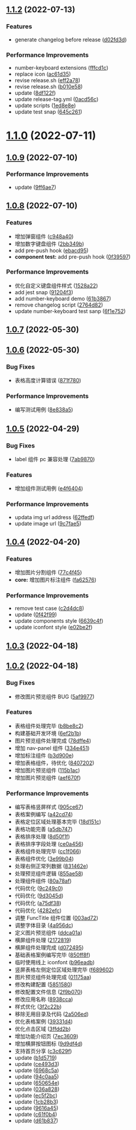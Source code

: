 ## [1.1.2](https://github.com/yw0525/mina-component/compare/v1.1.0...v1.1.2) (2022-07-13)


### Features

* generate changelog before release ([d02fd3d](https://github.com/yw0525/mina-component/commit/d02fd3d10c4b3e23e2a1e6cfa7521313ababd971))


### Performance Improvements

* number-keyboard extensions ([fffcd1c](https://github.com/yw0525/mina-component/commit/fffcd1c07e9963633cc95156db0a638d29a26058))
* replace icon ([ac61d35](https://github.com/yw0525/mina-component/commit/ac61d350640878bdba2a22232fc7dcf9d200d9e1))
* revise release.sh ([eff2a78](https://github.com/yw0525/mina-component/commit/eff2a788270f9c39641b04f55ed3fb952573a0f9))
* revise release.sh ([b010e58](https://github.com/yw0525/mina-component/commit/b010e5870e5ccfd931ebf8f8a87cf33c831d1a41))
* update ([8df122f](https://github.com/yw0525/mina-component/commit/8df122f1d6c67a173539b3b2f20daf08eef6b75a))
* update release-tag.yml ([0acd56c](https://github.com/yw0525/mina-component/commit/0acd56cf15c2d1f298d3293e2533b07c6085a8d8))
* update scripts ([1ed8e8e](https://github.com/yw0525/mina-component/commit/1ed8e8e049836f1429f99e7dd917ce8eacf7466b))
* update test snap ([645c261](https://github.com/yw0525/mina-component/commit/645c26152453950e5caa56dd2d33e7e6a50ddb50))



# [1.1.0](https://github.com/yw0525/mina-component/compare/v1.0.9...v1.1.0) (2022-07-11)



## [1.0.9](https://github.com/yw0525/mina-component/compare/v1.0.8...v1.0.9) (2022-07-10)


### Performance Improvements

* update ([9ff6ae7](https://github.com/yw0525/mina-component/commit/9ff6ae7c0c5c02ef12d56f9a261451723a252136))



## [1.0.8](https://github.com/yw0525/mina-component/compare/v1.0.7...v1.0.8) (2022-07-10)


### Features

* 增加弹窗组件 ([c948a40](https://github.com/yw0525/mina-component/commit/c948a404b7e1b479109e9f57c1e1e74ee1f4e3cd))
* 增加数字键盘组件 ([2bb349b](https://github.com/yw0525/mina-component/commit/2bb349b31e72e5d818072a4d6e15f29784d4241f))
* add pre-push hook ([ebacd95](https://github.com/yw0525/mina-component/commit/ebacd95f01cb7f9e1ae4ca6fd7ccc90ae958d832))
* **component test:** add pre-push hook ([0f39597](https://github.com/yw0525/mina-component/commit/0f39597b2be7dc787b37a8f36fdd067c28be18d6))


### Performance Improvements

* 优化自定义键盘组件样式 ([1528a22](https://github.com/yw0525/mina-component/commit/1528a2256747ff30fdc5b3f1a24c1e67b3efae65))
* add jest snap ([91204f3](https://github.com/yw0525/mina-component/commit/91204f32cd7c724f7e1448c80d159b2d3413f641))
* add number-keyboard demo ([61b3867](https://github.com/yw0525/mina-component/commit/61b3867aae7b4fbdde2b75fecd104a21b99a254e))
* remove changelog script ([2764d82](https://github.com/yw0525/mina-component/commit/2764d82cd0d53eeb57fde3bd8ee1c65659a51235))
* update number-keyboard test sanp ([6f1e752](https://github.com/yw0525/mina-component/commit/6f1e752ef5aef19916f464a3e1515e08cbab962c))



## [1.0.7](https://github.com/yw0525/mina-component/compare/v1.0.6...v1.0.7) (2022-05-30)



## [1.0.6](https://github.com/yw0525/mina-component/compare/v1.0.5...v1.0.6) (2022-05-30)


### Bug Fixes

* 表格高度计算错误 ([871f780](https://github.com/yw0525/mina-component/commit/871f780b4d579ad6d6b1e4574f0168645d44d34a))


### Performance Improvements

* 编写测试用例 ([8e838a5](https://github.com/yw0525/mina-component/commit/8e838a5c52c9e36b7851c3fe2045e383c5938d3d))



## [1.0.5](https://github.com/yw0525/mina-component/compare/v1.0.4...v1.0.5) (2022-04-29)


### Bug Fixes

* label 组件 pc 兼容处理 ([7ab9870](https://github.com/yw0525/mina-component/commit/7ab9870e4cfc8deb3f0188d12ed17daec5b0e14b))


### Features

* 增加组件测试用例 ([e4f6404](https://github.com/yw0525/mina-component/commit/e4f6404880a1c9cecab525c1415e72cebcccbe3d))


### Performance Improvements

* updata img url address ([62ffedf](https://github.com/yw0525/mina-component/commit/62ffedf3c82a604780a1a7280e9cadb947584bd6))
* update image url ([9c7fae5](https://github.com/yw0525/mina-component/commit/9c7fae58d5bc58e4ae6d22d3b5ad88f3b5e005d1))



## [1.0.4](https://github.com/yw0525/mina-component/compare/v1.0.3...v1.0.4) (2022-04-20)


### Features

* 增加图片分割组件 ([77c4f45](https://github.com/yw0525/mina-component/commit/77c4f4596d56d5cb26cb87d898da399642a8ebde))
* **core:** 增加图片标注组件 ([fa62576](https://github.com/yw0525/mina-component/commit/fa62576a125ea80ec54224718ef447dcb4c60a44))


### Performance Improvements

* remove test case ([c2d4dc8](https://github.com/yw0525/mina-component/commit/c2d4dc817f9be18838aedeb3b10cc5494158099e))
* update ([0f42f99](https://github.com/yw0525/mina-component/commit/0f42f998422236833dbc6e60284eb0bd2d32db95))
* update components style ([6639c4f](https://github.com/yw0525/mina-component/commit/6639c4f060e284fc99cb7bd490aade3c04c9da0c))
* update iconfont style ([e02be2f](https://github.com/yw0525/mina-component/commit/e02be2f5cbfa85b137938817647b172c14e424e0))



## [1.0.3](https://github.com/yw0525/mina-component/compare/v1.0.2...v1.0.3) (2022-04-18)



## [1.0.2](https://github.com/yw0525/mina-component/compare/6ef2b1bc93843718ade8405ad1f770a0c00ea7be...v1.0.2) (2022-04-18)


### Bug Fixes

* 修改图片预览组件 BUG ([5af9977](https://github.com/yw0525/mina-component/commit/5af99777ce38114e6297996a764e0927289bace9))


### Features

* 表格组件处理完毕 ([b8be8c2](https://github.com/yw0525/mina-component/commit/b8be8c296515fcff2c38e460843275ebaaa1c87d))
* 构建基础开发环境 ([6ef2b1b](https://github.com/yw0525/mina-component/commit/6ef2b1bc93843718ade8405ad1f770a0c00ea7be))
* 图片预览组件处理完成 ([78dffe4](https://github.com/yw0525/mina-component/commit/78dffe4127f35e8ffb1d65db909826782a5bd8fe))
* 增加 nav-panel 组件 ([334e451](https://github.com/yw0525/mina-component/commit/334e4516305235b6db66ce2f0fdee37f81f339bc))
* 增加标注组件 ([b3d900e](https://github.com/yw0525/mina-component/commit/b3d900e48f22307c41497762dc7f27edaea26104))
* 增加表格组件，待优化 ([8407202](https://github.com/yw0525/mina-component/commit/840720279fdf2d63a2ff8443e7cc11e54638c92e))
* 增加图片预览组件 ([115b1ac](https://github.com/yw0525/mina-component/commit/115b1ac3728c38c46382a2270ed0b9e9a19edbdc))
* 增加图片预览组件 ([aef670f](https://github.com/yw0525/mina-component/commit/aef670f6ae111535a3e79a96bafd435bd9e08f90))


### Performance Improvements

* 编写表格竖屏样式 ([905ce67](https://github.com/yw0525/mina-component/commit/905ce67981775efc738a42b5e273d1230932309b))
* 表格案例编写 ([a42cd74](https://github.com/yw0525/mina-component/commit/a42cd74961cbbe22f9376566ca27c9fcc213caf0))
* 表格定位区域处理基本完毕 ([18d151c](https://github.com/yw0525/mina-component/commit/18d151c81e2f357e36b8360af0ce8f87ded1f9c2))
* 表格功能完善 ([a5db747](https://github.com/yw0525/mina-component/commit/a5db74717603e0027c9fb73c57986ce844c827f3))
* 表格排序处理 ([8d50f1f](https://github.com/yw0525/mina-component/commit/8d50f1ff46b62210c1ce2d17426db503e27b449a))
* 表格排序字段处理 ([ce0a456](https://github.com/yw0525/mina-component/commit/ce0a45698c16f3126b517e1f4c929d0ff55e9e38))
* 表格组件处理完毕 ([cc1f066](https://github.com/yw0525/mina-component/commit/cc1f06615631f63fb3a3e016625dcc879225075f))
* 表格组件优化 ([3e99b04](https://github.com/yw0525/mina-component/commit/3e99b04b9c47fff5c5ca8c092a7271777521709a))
* 处理右侧正常列数据 ([831462e](https://github.com/yw0525/mina-component/commit/831462e656393fa4268bd23a969b3a1c889c67b2))
* 处理预览组件逻辑 ([855ae58](https://github.com/yw0525/mina-component/commit/855ae58ccedd7e377212c0765073ed6e972461a3))
* 处理组件组件 ([80a78af](https://github.com/yw0525/mina-component/commit/80a78afa8e7b6bd8a65c2c7dc5b0b3da02c0e7a5))
* 代码优化 ([9c249c0](https://github.com/yw0525/mina-component/commit/9c249c0a824726e16c0005e593b84195ee3a2094))
* 代码优化 ([9d3045d](https://github.com/yw0525/mina-component/commit/9d3045de78aa83920de7451e76eb74e01828cc6c))
* 代码优化 ([a75df38](https://github.com/yw0525/mina-component/commit/a75df3824f3d8c1baaee9debf202c880365986de))
* 代码优化 ([4282efc](https://github.com/yw0525/mina-component/commit/4282efce5620a868de2717a8e7874d7f197b2958))
* 调整 FuncTitle 组件位置 ([003ad72](https://github.com/yw0525/mina-component/commit/003ad72dc1eafc24697320ca23fb82b3dde89663))
* 调整字体目录 ([4a956dc](https://github.com/yw0525/mina-component/commit/4a956dc225cfbcec027df3dc4e210c20d87df5c9))
* 定义图片预览组件 ([ddca01a](https://github.com/yw0525/mina-component/commit/ddca01a12c79c505b144501f7682e94ba8d32f5d))
* 横屏组件处理 ([2172819](https://github.com/yw0525/mina-component/commit/2172819a7e011ef054877e364b0d906f889214ca))
* 横屏组件处理完成 ([d072495](https://github.com/yw0525/mina-component/commit/d0724956b3e0a6cdf40ecfa59cfd0c60983cdbcd))
* 基础表格案例编写完毕 ([850ff8f](https://github.com/yw0525/mina-component/commit/850ff8f287612be81f34dd69217fdcedfdc0c362))
* 临时使用线上 iconfont ([b96eadb](https://github.com/yw0525/mina-component/commit/b96eadb11aa6ef9f4128199235cb461db4018664))
* 竖屏表格左侧定位区域处理完毕 ([f689602](https://github.com/yw0525/mina-component/commit/f689602475472a8a5b2c7594a381abed36d8e601))
* 图片预览组件处理完成 ([01175aa](https://github.com/yw0525/mina-component/commit/01175aa2f3aa22167ab80f3922e8878ef40c60ac))
* 修改构建配置 ([5851580](https://github.com/yw0525/mina-component/commit/58515805a31df3233c18e8d6d09d3556bb969e39))
* 修改配置文件信息 ([2f9b070](https://github.com/yw0525/mina-component/commit/2f9b070ad2701a432391057da7d90ca271ff1b9c))
* 修改应用名称 ([8938cca](https://github.com/yw0525/mina-component/commit/8938cca8804a773e00034fde8f0106b9b8e47b2d))
* 样式优化 ([3f2c22b](https://github.com/yw0525/mina-component/commit/3f2c22b0b6b4c678daf86c46ccfb9f1e3cc0d882))
* 移除无用目录及代码 ([2a506ed](https://github.com/yw0525/mina-component/commit/2a506ede39345c9e5c5d740ac6166b7c7aca726c))
* 优化表格案例 ([39331d4](https://github.com/yw0525/mina-component/commit/39331d4a5286566e0499b9ce132a07f565d58621))
* 优化点击区域 ([3ffdd2b](https://github.com/yw0525/mina-component/commit/3ffdd2bbc4bc4927e887b1897e521455b0be516a))
* 增加功能介绍页 ([7ec3609](https://github.com/yw0525/mina-component/commit/7ec3609fa106e2b2cf5f21c7ba1f5d5c52e4e0b1))
* 增加横屏按钮图标 ([9d9df4d](https://github.com/yw0525/mina-component/commit/9d9df4d1b693586c397da7471d65d6f0f3639d5c))
* 支持首页分享 ([c3c629f](https://github.com/yw0525/mina-component/commit/c3c629fa2ba2cdcbe60b2827d6c17176c9cd32a4))
* update ([b1d5719](https://github.com/yw0525/mina-component/commit/b1d571971f035760057ed19a88f1f77d3ba9b05c))
* update ([ce493d3](https://github.com/yw0525/mina-component/commit/ce493d323ef0be101f34041b046a491ae185343e))
* update ([6968c5a](https://github.com/yw0525/mina-component/commit/6968c5a83e10127e6560f08916c8e36e7151900d))
* update ([94c0aa5](https://github.com/yw0525/mina-component/commit/94c0aa5ded1fa647f1a39a9b62cc41e9e1035a9d))
* update ([650654e](https://github.com/yw0525/mina-component/commit/650654e63ab1467638a3fa96dc969c7a8cd392d1))
* update ([036a828](https://github.com/yw0525/mina-component/commit/036a8282cf89aedc7646f0dc4a70ee24b1efb854))
* update ([ec5f2bc](https://github.com/yw0525/mina-component/commit/ec5f2bc043c2f7d296692fe89b77f77bafe30cdd))
* update ([1cb28b3](https://github.com/yw0525/mina-component/commit/1cb28b38231f4686d9835a5d567a93063b1c9699))
* update ([9616a45](https://github.com/yw0525/mina-component/commit/9616a4570680c709cdc4384c2f11cb44416b6b32))
* update ([c61f0b4](https://github.com/yw0525/mina-component/commit/c61f0b4b023a86f3d87c871251a533c4b6e6f9f5))
* update ([d61b837](https://github.com/yw0525/mina-component/commit/d61b83702bd1b65bc76c6cecf3ea5e94ba2c4f34))




